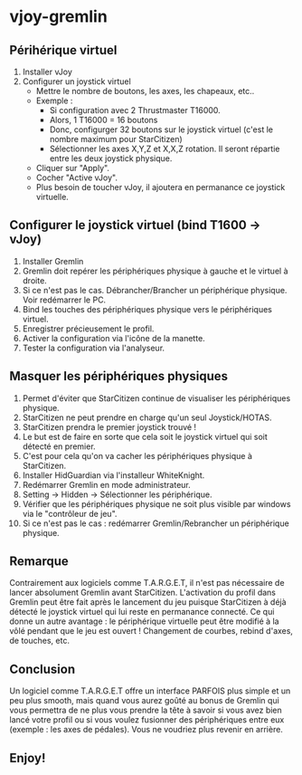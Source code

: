 # vjoy-gremlin

## Périhérique virtuel
1. Installer vJoy
2. Configurer un joystick virtuel
    - Mettre le nombre de boutons, les axes, les chapeaux, etc..
    - Exemple : 
        - Si configuration avec 2 Thrustmaster T16000.
        - Alors, 1 T16000 = 16 boutons
        - Donc, configurger 32 boutons sur le joystick virtuel (c'est le nombre maximum pour StarCitizen)
        - Sélectionner les axes X,Y,Z et X,X,Z rotation. Il seront répartie entre les deux joystick physique.
    - Cliquer sur "Apply".
    - Cocher "Active vJoy".
    - Plus besoin de toucher vJoy, il ajoutera en permanance ce joystick virtuelle.

## Configurer le joystick virtuel (bind T1600 -> vJoy)
1. Installer Gremlin
2. Gremlin doit repérer les périphériques physique à gauche et le virtuel à droite.
3. Si ce n'est pas le cas. Débrancher/Brancher un périphérique physique. Voir redémarrer le PC.
4. Bind les touches des périphériques physique vers le périphériques virtuel.
5. Enregistrer précieusement le profil.
6. Activer la configuration via l'icône de la manette.
7. Tester la configuration via l'analyseur.

## Masquer les périphériques physiques
1. Permet d'éviter que StarCitizen continue de visualiser les périphériques physique.
2. StarCitizen ne peut prendre en charge qu'un seul Joystick/HOTAS.
3. StarCitizen prendra le premier joystick trouvé !
4. Le but est de faire en sorte que cela soit le joystick virtuel qui soit détecté en premier.
5. C'est pour cela qu'on va cacher les périphériques physique à StarCitizen.
6. Installer HidGuardian via l'installeur WhiteKnight.
7. Redémarrer Gremlin en mode administrateur.
8. Setting -> Hidden -> Sélectionner les périphérique.
9. Vérifier que les périphériques physique ne soit plus visible par windows via le "contrôleur de jeu".
10. Si ce n'est pas le cas : redémarrer Gremlin/Rebrancher un périphérique physique.

## Remarque
Contrairement aux logiciels comme T.A.R.G.E.T, il n'est pas nécessaire de lancer absolument Gremlin avant StarCitizen.
L'activation du profil dans Gremlin peut être fait après le lancement du jeu puisque StarCitizen à déjà détecté le joystick
virtuel qui lui reste en permanance connecté.
Ce qui donne un autre avantage : le périphérique virtuelle peut être modifié à la vôlé pendant que le jeu est ouvert !
Changement de courbes, rebind d'axes, de touches, etc.

## Conclusion
Un logiciel comme T.A.R.G.E.T offre un interface PARFOIS plus simple et un peu plus smooth, mais quand vous
aurez goûté au bonus de Gremlin qui vous permettra de ne plus vous prendre la tête à savoir si vous avez
bien lancé votre profil ou si vous voulez fusionner des périphériques entre eux (exemple : les axes de pédales).
Vous ne voudriez plus revenir en arrière.

## Enjoy!
